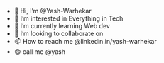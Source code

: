 - 👋 Hi, I’m @Yash-Warhekar
- 👀 I’m interested in  Everything in Tech
- 🌱 I’m currently learning Web dev
- 💞️ I’m looking to collaborate on 
- 📫 How to reach me @linkedin.in/yash-warhekar
- 😄 call me @yash


<!---
Yash-Warhekar/Yash-Warhekar is a ✨ special ✨ repository because its `README.md` (this file) appears on your GitHub profile.
You can click the Preview link to take a look at your changes.
--->
